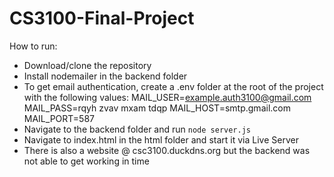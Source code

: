 # CS3100-Final-Project
How to run:
- Download/clone the repository
- Install nodemailer in the backend folder
- To get email authentication, create a .env folder at the root of the project with the following values:
    MAIL_USER=example.auth3100@gmail.com
    MAIL_PASS=rqyh zvav mxam tdqp
    MAIL_HOST=smtp.gmail.com
    MAIL_PORT=587
- Navigate to the backend folder and run `node server.js`
- Navigate to index.html in the html folder and start it via Live Server
- There is also a website @ csc3100.duckdns.org but the backend was not able to get working in time

